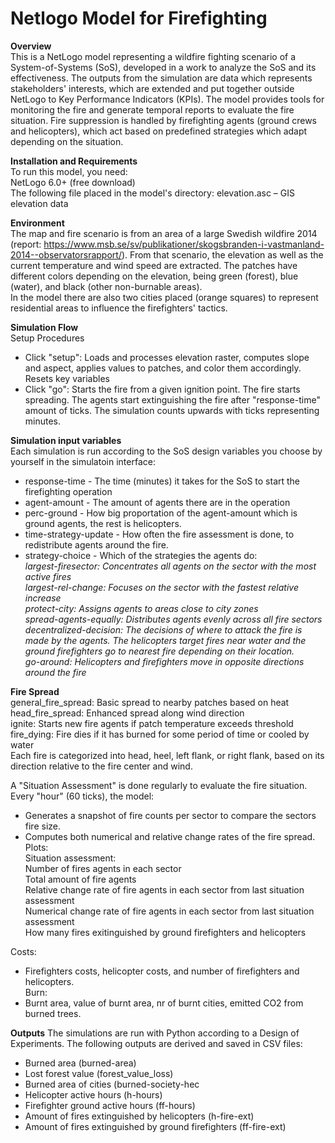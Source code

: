 # Netlogo Model for Firefighting
**Overview**<br/>
This is a NetLogo model representing a wildfire fighting scenario of a System-of-Systems (SoS), developed in a work to analyze the SoS and its effectiveness. The outputs from the simulation are data which represents stakeholders' interests, which are extended and put together outside NetLogo to Key Performance Indicators (KPIs). The model provides tools for monitoring the fire and generate temporal reports to evaluate the fire situation. Fire suppression is handled by firefighting agents (ground crews and helicopters), which act based on predefined strategies which adapt depending on the situation.

**Installation and Requirements**<br/>
To run this model, you need: <br/>
NetLogo 6.0+ (free download)<br/> 
The following file placed in the model's directory: 
elevation.asc – GIS elevation data<br/>

**Environment**<br/>
The map and fire scenario is from an area of a large Swedish wildfire 2014 (report: https://www.msb.se/sv/publikationer/skogsbranden-i-vastmanland-2014--observatorsrapport/). From that scenario, the elevation as well as the current temperature and wind speed are extracted. The patches have different colors depending on the elevation, being green (forest), blue (water), and black (other non-burnable areas).<br/>
In the model there are also two cities placed (orange squares) to represent residential areas to influence the firefighters' tactics.

**Simulation Flow**<br/>
Setup Procedures<br/>
- Click "setup": Loads and processes elevation raster, computes slope and aspect, applies values to patches, and color them accordingly. Resets key variables<br/>
- Click "go": Starts the fire from a given ignition point. The fire starts spreading. The agents start extinguishing the fire after "response-time" amount of ticks. The simulation counts upwards with ticks representing minutes. <br/>

**Simulation input variables**<br/>
Each simulation is run according to the SoS design variables you choose by yourself in the simulatoin interface: 
- response-time - The time (minutes) it takes for the SoS to start the firefighting operation<br/>
- agent-amount - The amount of agents there are in the operation<br/>
- perc-ground - How big proportation of the agent-amount which is ground agents, the rest is helicopters.<br/>
- time-strategy-update - How often the fire assessment is done, to redistribute agents around the fire.<br/>
- strategy-choice - Which of the strategies the agents do:<br/>
_largest-firesector: Concentrates all agents on the sector with the most active fires<br/>
largest-rel-change: Focuses on the sector with the fastest relative increase<br/>
protect-city: Assigns agents to areas close to city zones<br/>
spread-agents-equally: Distributes agents evenly across all fire sectors<br/>
decentralized-decision: The decisions of where to attack the fire is made by the agents. The helicopters target fires near water and the ground firefighters go to nearest fire depending on their location.<br/>
go-around: Helicopters and firefighters move in opposite directions around the fire<br/>_

**Fire Spread**<br/>
general_fire_spread: Basic spread to nearby patches based on heat<br/>
head_fire_spread: Enhanced spread along wind direction<br/>
ignite: Starts new fire agents if patch temperature exceeds threshold<br/>
fire_dying: Fire dies if it has burned for some period of time or cooled by water<br/>
Each fire is categorized into head, heel, left flank, or right flank, based on its direction relative to the fire center and wind.<br/>

A "Situation Assessment" is done regularly to evaluate the fire situation. Every "hour" (60 ticks), the model:<br/>
- Generates a snapshot of fire counts per sector to compare the sectors fire size.<br/>
- Computes both numerical and relative change rates of the fire spread.<br/>
Plots:<br/>
Situation assessment: <br/>
Number of fires agents in each sector<br/>
Total amount of fire agents <br/>
Relative change rate of fire agents in each sector from last situation assessment <br/>
Numerical change rate of fire agents in each sector from last situation assessment <br/>
How many fires exitinguished by ground firefighters and helicopters <br/>

Costs:<br/>
- Firefighters costs, helicopter costs, and number of firefighters and helicopters.<br/>
Burn:<br/>
- Burnt area, value of burnt area, nr of burnt cities, emitted CO2 from burned trees.<br/>

**Outputs**
The simulations are run with Python according to a Design of Experiments. The following outputs are derived and saved in CSV files:<br/>
- Burned area (burned-area)<br/>
- Lost forest value (forest_value_loss)<br/>
- Burned area of cities (burned-society-hec<br/>
- Helicopter active hours (h-hours)<br/>
- Firefighter ground active hours (ff-hours)<br/>
- Amount of fires extinguished by helicopters (h-fire-ext)<br/>
- Amount of fires extinguished by ground firefighters (ff-fire-ext)<br/>

